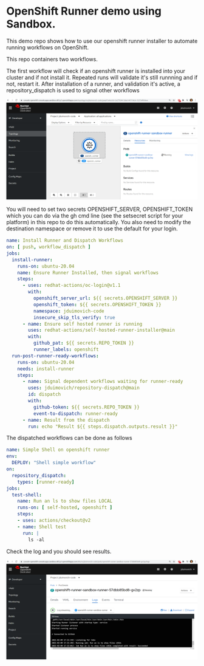 # OpenShift Runner demo using Sandbox.

This demo repo shows how to use our openshift runner installer to automate running workflows on OpenShift.

This repo containers two workflows.

The first workflow will check if an openshift runner is installed into your cluster and if not install it. Repeated runs will validate it's still runnning and if not, restart it. 
After installation of a runner, and validation it's active, a repository_dispatch is used to signal other workflows

![Runner on Sandbox](runner.png)

You will need to set two secrets OPENSHIFT_SERVER, OPENSHIFT_TOKEN which you can do via the gh cmd line (see the setsecret script for your platform) in this repo to do this automatically. You also need to modify the destination namespace or remove it to use the default for your login. 

```yaml
name: Install Runner and Dispatch Workflows
on: [ push, workflow_dispatch ] 
jobs:
  install-runner:
    runs-on: ubuntu-20.04
    name: Ensure Runner Installed, then signal workflows
    steps:  
      - uses: redhat-actions/oc-login@v1.1
        with:
          openshift_server_url: ${{ secrets.OPENSHIFT_SERVER }}
          openshift_token: ${{ secrets.OPENSHIFT_TOKEN }}
          namespace: jduimovich-code
          insecure_skip_tls_verify: true 
      - name: Ensure self hosted runner is running 
        uses: redhat-actions/self-hosted-runner-installer@main
        with:
          github_pat: ${{ secrets.REPO_TOKEN }}
          runner_labels: openshift
  run-post-runner-ready-workflows:
    runs-on: ubuntu-20.04
    needs: install-runner 
    steps:  
      - name: Signal dependent workflows waiting for runner-ready
        uses: jduimovich/repository-dispatch@main
        id: dispatch
        with:
          github-token: ${{ secrets.REPO_TOKEN }}  
          event-to-dispatch: runner-ready  
      - name: Result from the dispatch
        run: echo "Result ${{ steps.dispatch.outputs.result }}"

```

The dispatched workflows can be done as follows

```yaml
name: Simple Shell on openshift runner
env:    
  DEPLOY: "Shell simple workflow"
on:
  repository_dispatch:
    types: [runner-ready]
jobs:
  test-shell:
    name: Run an ls to show files LOCAL
    runs-on: [ self-hosted, openshift ]
    steps:
    - uses: actions/checkout@v2   
    - name: Shell test 
      run: |  
        ls -al 
```

Check the log and you should see results.

![Runner Logs ](runner-log.png)

